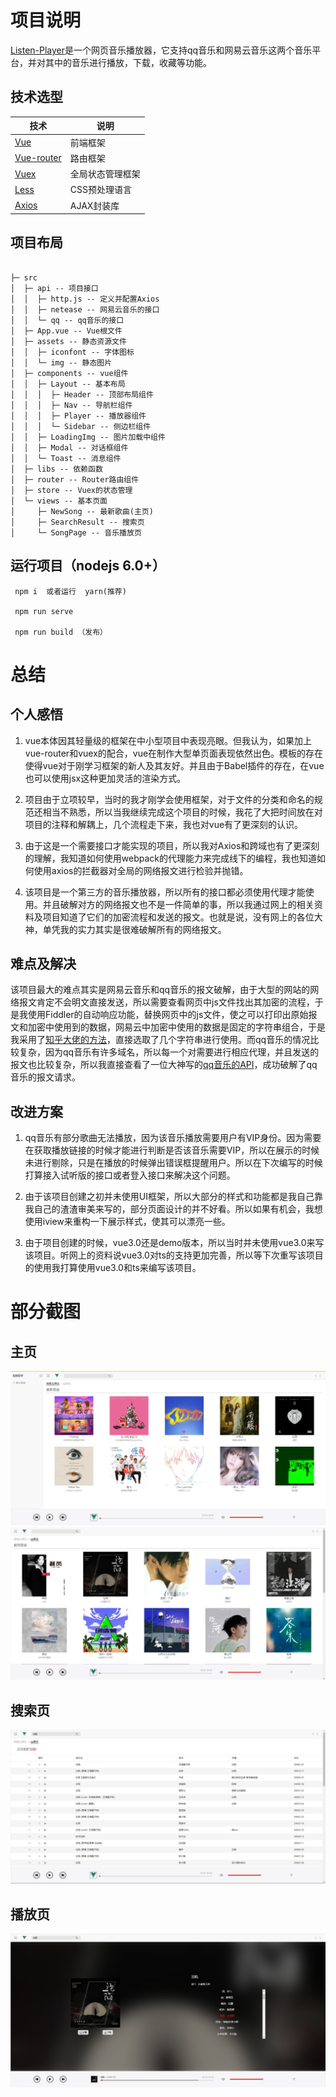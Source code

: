 # 项目说明

[Listen-Player](http://testingecs.top/player/)是一个网页音乐播放器，它支持qq音乐和网易云音乐这两个音乐平台，并对其中的音乐进行播放，下载，收藏等功能。

## 技术选型

技术 | 说明
----|----
[Vue](https://cn.vuejs.org/) | 前端框架
[Vue-router](https://router.vuejs.org/zh/) | 路由框架
[Vuex](https://vuex.vuejs.org/zh/) | 全局状态管理框架
[Less](http://lesscss.org/) | CSS预处理语言
[Axios](https://github.com/axios/axios) | AJAX封装库

## 项目布局
```

├─ src
│  ├─ api -- 项目接口
│  │  ├─ http.js -- 定义并配置Axios
│  │  ├─ netease -- 网易云音乐的接口
│  │  └─ qq -- qq音乐的接口
│  ├─ App.vue -- Vue根文件
│  ├─ assets -- 静态资源文件
│  │  ├─ iconfont -- 字体图标
│  │  └─ img -- 静态图片
│  ├─ components -- vue组件
│  │  ├─ Layout -- 基本布局
│  │  │  ├─ Header -- 顶部布局组件
│  │  │  ├─ Nav -- 导航栏组件
│  │  │  ├─ Player -- 播放器组件
│  │  │  └─ Sidebar -- 侧边栏组件
│  │  ├─ LoadingImg -- 图片加载中组件
│  │  ├─ Modal -- 对话框组件
│  │  └─ Toast -- 消息组件
│  ├─ libs -- 依赖函数
│  ├─ router -- Router路由组件
│  ├─ store -- Vuex的状态管理
│  └─ views -- 基本页面
│     ├─ NewSong -- 最新歌曲(主页)
│     ├─ SearchResult -- 搜索页
│     └─ SongPage -- 音乐播放页

```

## 运行项目（nodejs 6.0+）

```
 npm i  或者运行  yarn(推荐)
  
 npm run serve

 npm run build （发布）
```

# 总结

## 个人感悟

1. vue本体因其轻量级的框架在中小型项目中表现亮眼。但我认为，如果加上vue-router和vuex的配合，vue在制作大型单页面表现依然出色。模板的存在使得vue对于刚学习框架的新人及其友好。并且由于Babel插件的存在，在vue也可以使用jsx这种更加灵活的渲染方式。

2. 项目由于立项较早，当时的我才刚学会使用框架，对于文件的分类和命名的规范还相当不熟悉，所以当我继续完成这个项目的时候，我花了大把时间放在对项目的注释和解耦上，几个流程走下来，我也对vue有了更深刻的认识。

3. 由于这是一个需要接口才能实现的项目，所以我对Axios和跨域也有了更深刻的理解，我知道如何使用webpack的代理能力来完成线下的编程，我也知道如何使用axios的拦截器对全局的网络报文进行检验并抛错。

4. 该项目是一个第三方的音乐播放器，所以所有的接口都必须使用代理才能使用。并且破解对方的网络报文也不是一件简单的事，所以我通过网上的相关资料及项目知道了它们的加密流程和发送的报文。也就是说，没有网上的各位大神，单凭我的实力其实是很难破解所有的网络报文。
   
## 难点及解决

  该项目最大的难点其实是网易云音乐和qq音乐的报文破解，由于大型的网站的网络报文肯定不会明文直接发送，所以需要查看网页中js文件找出其加密的流程，于是我使用Fiddler的自动响应功能，替换网页中的js文件，使之可以打印出原始报文和加密中使用到的数据，网易云中加密中使用的数据是固定的字符串组合，于是我采用了[知乎大佬的方法](https://www.zhihu.com/question/36081767/answer/140287795)，直接选取了几个字符串进行使用。而qq音乐的情况比较复杂，因为qq音乐有许多域名，所以每一个对需要进行相应代理，并且发送的报文也比较复杂，所以我直接查看了一位大神写的[qq音乐的API](https://github.com/Rain120/qq-music-api)，成功破解了qq音乐的报文请求。

## 改进方案

1. qq音乐有部分歌曲无法播放，因为该音乐播放需要用户有VIP身份。因为需要在获取播放链接的时候才能进行判断是否该音乐需要VIP，所以在展示的时候未进行剔除，只是在播放的时候弹出错误框提醒用户。所以在下次编写的时候打算接入试听版的接口或者登入接口来解决这个问题。

2. 由于该项目创建之初并未使用UI框架，所以大部分的样式和功能都是我自己靠我自己的渣渣审美来写的，部分页面设计的并不好看。所以如果有机会，我想使用iview来重构一下展示样式，使其可以漂亮一些。

3. 由于项目创建的时候，vue3.0还是demo版本，所以当时并未使用vue3.0来写该项目。听网上的资料说vue3.0对ts的支持更加完善，所以等下次重写该项目的使用我打算使用vue3.0和ts来编写该项目。

# 部分截图
## 主页

<img src="https://github.com/TPJTA/Listen-Player/blob/master/screen/%E7%BD%91%E6%98%93%E4%BA%91%E9%9F%B3%E4%B9%90.jpg"/>

<img src="https://github.com/TPJTA/Listen-Player/blob/master/screen/qq%E9%9F%B3%E4%B9%90.jpg"/>

## 搜索页

<img src="https://github.com/TPJTA/Listen-Player/blob/master/screen/%E6%90%9C%E7%B4%A2.jpg"/>

## 播放页

<img src="https://github.com/TPJTA/Listen-Player/blob/master/screen/%E6%92%AD%E6%94%BE%E9%A1%B5.jpg"/>



